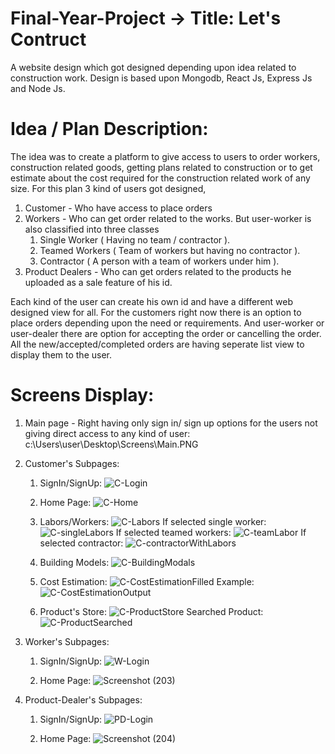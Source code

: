 # Final-Year-Project -> Title: Let's Contruct
A website design which got designed depending upon idea related to construction work. Design is based upon Mongodb, React Js, Express Js and Node Js. 

# Idea / Plan Description:
The idea was to create a platform to give access to users to order workers, construction related goods, getting plans related to construction  or to get estimate about the cost required for the construction related work of any size. For this plan 3 kind of users got designed, 
1) Customer - Who have access to place orders
2) Workers - Who can get order related to the works. But user-worker is also classified into three classes
   1) Single Worker ( Having no team / contractor ).
   2) Teamed Workers ( Team of workers but having no contractor ).
   3) Contractor ( A person with a team of workers under him ).
3) Product Dealers - Who can get  orders related to the products he uploaded as a sale feature of his id.

Each kind of the user can create his own id and have a different web designed view for all. For the customers right now there is an option to place orders depending upon the need or requirements. And user-worker or user-dealer there are option for accepting the order or cancelling the order. All the new/accepted/completed orders are having seperate list view to display them to the user.


# Screens Display:

1) Main page - Right having only sign in/ sign up options for the users not giving direct access to any kind of user:
c:\Users\user\Desktop\Screens\Main.PNG

2) Customer's Subpages:
   1) SignIn/SignUp:
      ![C-Login](https://github.com/AnserShafiq/Final-Year-Project/assets/80700520/5e2d9dfc-53ad-4b0d-8d7f-36667cc705b5)
      
   3) Home Page:
      ![C-Home](https://github.com/AnserShafiq/Final-Year-Project/assets/80700520/929f47bf-3aec-404b-a108-3790364bcb6d)

   4) Labors/Workers:
      ![C-Labors](https://github.com/AnserShafiq/Final-Year-Project/assets/80700520/2456df0f-2da5-4c99-a8d0-53c43aa047a8) If selected single worker: ![C-singleLabors](https://github.com/AnserShafiq/Final-Year-Project/assets/80700520/82a3cd5e-fe16-4372-8811-909bbd5ad3a7)
 If selected teamed workers: ![C-teamLabor](https://github.com/AnserShafiq/Final-Year-Project/assets/80700520/49edba70-6ab1-4217-9a8d-48f50320cc80) If selected contractor: ![C-contractorWithLabors](https://github.com/AnserShafiq/Final-Year-Project/assets/80700520/201ba0f3-9fc9-4bc8-9185-aab17032c741)

   5) Building Models:
      ![C-BuildingModals](https://github.com/AnserShafiq/Final-Year-Project/assets/80700520/9d5e5c46-2c51-4e0a-b140-e2619732564f)
      
   7) Cost Estimation:
      ![C-CostEstimationFilled](https://github.com/AnserShafiq/Final-Year-Project/assets/80700520/d67ecc5c-9f11-4874-b01d-8585f4193dd7) Example: ![C-CostEstimationOutput](https://github.com/AnserShafiq/Final-Year-Project/assets/80700520/d9d084f8-dae5-429e-b2d7-af25d5a22162)

   8) Product's Store:
      ![C-ProductStore](https://github.com/AnserShafiq/Final-Year-Project/assets/80700520/bbe14954-c7e5-46c8-b32c-230cc826f399) Searched Product: ![C-ProductSearched](https://github.com/AnserShafiq/Final-Year-Project/assets/80700520/fbb97462-1ff1-409f-a587-0f39ce2389f9)

3) Worker's Subpages:
   1) SignIn/SignUp:
      ![W-Login](https://github.com/AnserShafiq/Final-Year-Project/assets/80700520/f797098d-6362-4c04-b9ff-fa219ebe71cb)
      
   3) Home Page:
      ![Screenshot (203)](https://github.com/AnserShafiq/Final-Year-Project/assets/80700520/2729eb4d-c0f6-4e75-866d-10e82bcd7314)
      
4) Product-Dealer's Subpages:
   1) SignIn/SignUp:
      ![PD-Login](https://github.com/AnserShafiq/Final-Year-Project/assets/80700520/37c8f05a-8228-4150-9370-419b9359149c)
      
   3) Home Page:
      ![Screenshot (204)](https://github.com/AnserShafiq/Final-Year-Project/assets/80700520/c68a55c5-9d75-4abf-a6ff-e9a32f4a8336)
      





   
